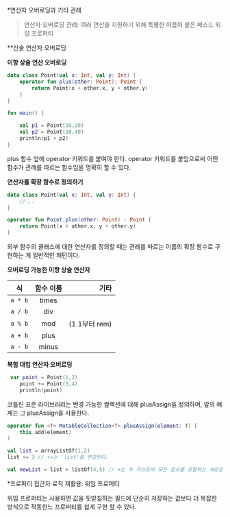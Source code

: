 *연산자 오버로딩과 기타 관례

>연산자 오버로딩
>관례: 여러 연산을 지원하기 위해 특별한 이름이 붙은 메소드
>위임 프로퍼티

**산술 연산자 오버로딩

**이항 상술 연산 오버로딩**

```kotlin
data class Point(val x: Int, val y: Int) {
    operator fun plus(other: Point): Point {
        return Point(x + other.x, y + other.y)
    }
}

fun main() {

    val p1 = Point(10,20)
    val p2 = Point(30,40)
    println(p1 + p2)
}
```

plus 함수 앞에 operator 키워드를 붙여야 한다. operator 키워드를 붙임으로써 어떤 함수가 관례를 따르는 함수임을 명확히 할 수 있다.

**연산자를 확장 함수로 정의하기**

```kotlin
data class Point(val x: Int, val y: Int) {
    //...
}

operator fun Point.plus(other: Point) : Point {
    return Point(x + other.x, y + other.y)
}
```

외부 함수의 클래스에 대한 연산자를 정의할 때는 관례를 따르는 이름의 확장 함수로 구현하는 게 일반적인 패턴이다.

**오버로딩 가능한 이항 상술 연산자**

식 | 함수 이름 | 기타
---|:---:|---:
`a * b` | times |
`a / b` | div |
`a % b` | mod | (1.1부터 rem)
`a + b` | plus |
`a - b` | minus |

**복합 대입 연산자 오버로딩**

```kotlin
 var point = Point(1,2)
    point += Point(3,4)
    println(point)
```

코틀린 표준 라이브러리는 변경 가능한 컬렉션에 대해 plusAssign을 정의하며, 앞의 예제는 그 plusAssign을 사용한다.

```kotlin
operator fun <T> MutableCollection<T>.plusAssign(element: T) {
    this.add(element)
)
```

```kotlin
val list = arrayListOf(1,2)
list += 3 // +=는 'list'를 변경한다.

val newList = list + listOf(4,5) // +는 두 리스트의 모든 원소를 포함하는 새로운 리스트를 반환한다.
```


*프로퍼티 접근자 로직 재활용: 위임 프로퍼티

위임 프로퍼티는 사용하면 값을 뒷받침하는 필드에 단순히 저장하는 겂보다 더 복잡한 방식으로 작동한느 프로퍼티를 쉽게 구현 할 수 있다.


